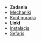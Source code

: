 - **Zadania**
- [Mechaniki](gameplay.md?id=mechaniki)
- [Konfiguracja](configuration.md?id=konfiguracja)
- **Linki**
- [Instalacja](https://sefaris.eu/kowal-bezimienny-bohater/installation)
- [Sefaris](https://sefaris.eu)
